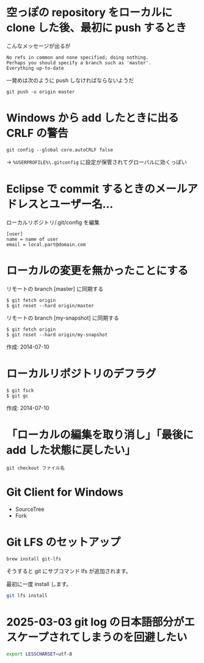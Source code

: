 # 空っぽの repository をローカルに clone した後、最初に push するとき

こんなメッセージが出るが

```
No refs in common and none specified; doing nothing.
Perhaps you should specify a branch such as 'master'.
Everything up-to-date
```

一発めは次のように push しなければならないようだ
```
git push -u origin master
```




# Windows から add したときに出る CRLF の警告

```
git config --global core.autoCRLF false
```

→ `%USERPROFILE%\.gitconfig` に設定が保管されてグローバルに効くっぽい

# Eclipse で commit するときのメールアドレスとユーザー名...

ローカルリポジトリ/.git/config を編集
```
[user]
name = name of user
email = local.part@domain.com
```

# ローカルの変更を無かったことにする

リモートの branch [master] に同期する
```
$ git fetch origin
$ git reset --hard origin/master
```

リモートの branch [my-snapshot] に同期する
```
$ git fetch origin
$ git reset --hard origin/my-snapshot
```

作成: 2014-07-10

# ローカルリポジトリのデフラグ
```
$ git fsck
$ git gc
```

作成: 2014-07-10

# 「ローカルの編集を取り消し」「最後に add した状態に戻したい」

```
git checkout ファイル名
```

# Git Client for Windows

* SourceTree
* Fork

# Git LFS のセットアップ

```bash
brew install git-lfs
```

そうすると git にサブコマンド lfs が追加されます。

最初に一度 install します。

```bash
git lfs install
```

# 2025-03-03 git log の日本語部分がエスケープされてしまうのを回避したい

```sh
export LESSCHARSET=utf-8
```

